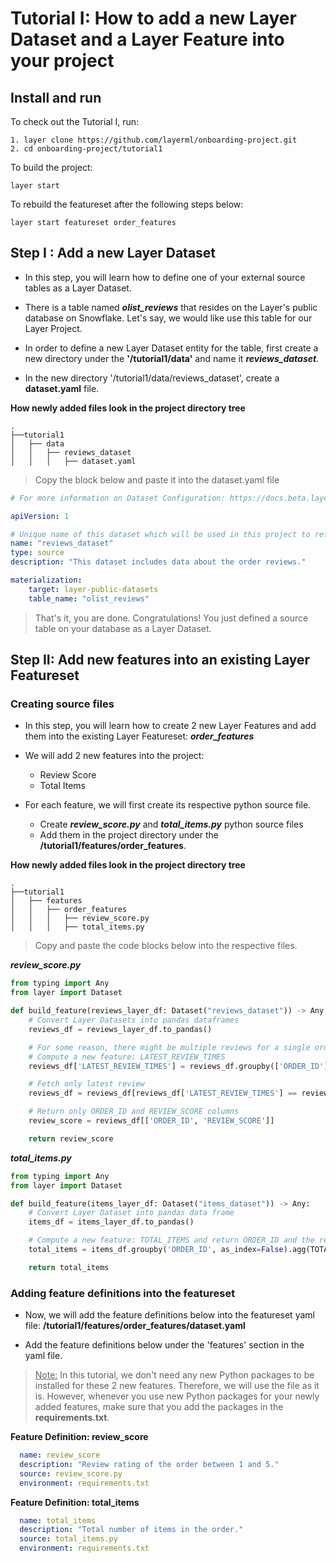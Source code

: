# Tutorial I: How to add a new Layer Dataset and a Layer Feature into your project

## Install and run
To check out the Tutorial I, run:
```commandline
1. layer clone https://github.com/layerml/onboarding-project.git
2. cd onboarding-project/tutorial1
```

To build the project:
```commandline
layer start
```

To rebuild the featureset after the following steps below:
```commandline
layer start featureset order_features
```


## Step I : Add a new Layer Dataset

- In this step, you will learn how to define one of your external source tables as a Layer Dataset.


- There is a table named ***olist_reviews*** that resides on the Layer's public database on Snowflake. Let's say, we would like use this table for our Layer Project.


- In order to define a new Layer Dataset entity for the table, first create a new directory under the **'/tutorial1/data'** and name it ***reviews_dataset***. 


- In the new directory '/tutorial1/data/reviews_dataset', create a **dataset.yaml** file.

**How newly added files look in the project directory tree**
```
.
├──tutorial1  
│   ├── data
│   │   ├── reviews_dataset
│   │   │   ├── dataset.yaml
```

> Copy the block below and paste it into the dataset.yaml file
```yaml
# For more information on Dataset Configuration: https://docs.beta.layer.co/docs/datacatalog/datasets

apiVersion: 1

# Unique name of this dataset which will be used in this project to refer to this dataset
name: "reviews_dataset"
type: source
description: "This dataset includes data about the order reviews."

materialization:
    target: layer-public-datasets
    table_name: "olist_reviews"
```

> That's it, you are done. Congratulations! You just defined a source table on your database as a Layer Dataset.

## Step II: Add new features into an existing Layer Featureset

### Creating source files

- In this step, you will learn how to create 2 new Layer Features and add them into the existing Layer Featureset: ***order_features***


- We will add 2 new features into the project:
  - Review Score
  - Total Items
 

- For each feature, we will first create its respective python source file.
  - Create ***review_score.py*** and ***total_items.py*** python source files 
  - Add them in the project directory under the **/tutorial1/features/order_features**. 

**How newly added files look in the project directory tree**
```
.
├──tutorial1  
│   ├── features
│   │   ├── order_features
│   │   │   ├── review_score.py
│   │   │   ├── total_items.py
```
 
>Copy and paste the code blocks below into the respective files.

***review_score.py***
```python
from typing import Any
from layer import Dataset

def build_feature(reviews_layer_df: Dataset("reviews_dataset")) -> Any:
    # Convert Layer Datasets into pandas dataframes
    reviews_df = reviews_layer_df.to_pandas()

    # For some reason, there might be multiple reviews for a single order in the data - Only take into account the latest review record
    # Compute a new feature: LATEST_REVIEW_TIMES
    reviews_df['LATEST_REVIEW_TIMES'] = reviews_df.groupby(['ORDER_ID'])['REVIEW_ANSWER_TIMESTAMP'].transform('max')

    # Fetch only latest review
    reviews_df = reviews_df[reviews_df['LATEST_REVIEW_TIMES'] == reviews_df['REVIEW_ANSWER_TIMESTAMP']]

    # Return only ORDER_ID and REVIEW_SCORE columns
    review_score = reviews_df[['ORDER_ID', 'REVIEW_SCORE']]

    return review_score
```
***total_items.py***
```python
from typing import Any
from layer import Dataset

def build_feature(items_layer_df: Dataset("items_dataset")) -> Any:
    # Convert Layer Dataset into pandas data frame
    items_df = items_layer_df.to_pandas()

    # Compute a new feature: TOTAL_ITEMS and return ORDER_ID and the relevant feature
    total_items = items_df.groupby('ORDER_ID', as_index=False).agg(TOTAL_ITEMS=("PRODUCT_ID", "count"))

    return total_items
```
### Adding feature definitions into the featureset
- Now, we will add the feature definitions below into the featureset yaml file: **/tutorial1/features/order_features/dataset.yaml** 


- Add the feature definitions below under the 'features' section in the yaml file. 

> <ins>Note:</ins> In this tutorial, we don't need any new Python packages to be installed for these 2 new features. Therefore, we will use the file as it is. 
> However, whenever you use new Python packages for your newly added features, make sure that you add the packages in the **requirements.txt**.

**Feature Definition: review_score**
```yaml
  name: review_score
  description: "Review rating of the order between 1 and 5."
  source: review_score.py
  environment: requirements.txt
```

**Feature Definition: total_items**
```yaml
  name: total_items
  description: "Total number of items in the order."
  source: total_items.py
  environment: requirements.txt
```
